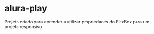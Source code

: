 # alura-play
Projeto criado para aprender a utilizar propriedades do FlexBox para um projeto responsivo
